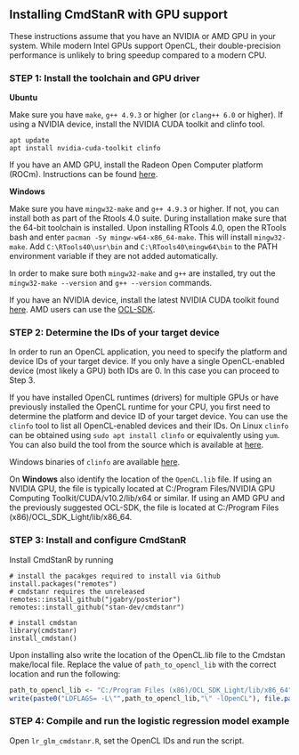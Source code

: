 ## Installing CmdStanR with GPU support

These instructions assume that you have an NVIDIA or AMD GPU in your system. While modern Intel GPUs support OpenCL, their double-precision performance is unlikely to bring speedup compared to a modern CPU.

### STEP 1: Install the toolchain and GPU driver

**Ubuntu**

Make sure you have `make`, `g++ 4.9.3` or higher (or `clang++ 6.0` or higher).
If using a NVIDIA device, install the NVIDIA CUDA toolkit and clinfo tool.

```
apt update
apt install nvidia-cuda-toolkit clinfo
```

If you have an AMD GPU, install the Radeon Open Computer platform (ROCm). Instructions can be found [here](https://rocm-documentation.readthedocs.io/en/latest/Installation_Guide/Installation-Guide.html).

**Windows**

Make sure you have `mingw32-make` and `g++ 4.9.3` or higher. If not, you can install both as part of the Rtools 4.0 suite. During installation make sure that the 64-bit toolchain is installed. Upon installing RTools 4.0, open the RTools bash and enter `pacman -Sy mingw-w64-x86_64-make`. This will install `mingw32-make`. Add `C:\RTools40\usr\bin` and `C:\RTools40\mingw64\bin` to the PATH environment variable if they are not added automatically.

In order to make sure both `mingw32-make` and `g++` are installed, try out the `mingw32-make --version` and `g++ --version` commands.

If you have an NVIDIA device, install the latest NVIDIA CUDA toolkit found [here](https://developer.nvidia.com/cuda-toolkit). AMD users can use the [OCL-SDK](https://github.com/GPUOpen-LibrariesAndSDKs/OCL-SDK/releases).

### STEP 2: Determine the IDs of your target device

In order to run an OpenCL application, you need to specify the platform and device IDs of your target device. If you only have a single OpenCL-enabled device (most likely a GPU) both IDs are 0. In this case you can proceed to Step 3.

If you have installed OpenCL runtimes (drivers) for multiple GPUs or have previously installed the OpenCL runtime for your CPU, you first need to determine the platform and device ID of your target device. You can use the `clinfo` tool to list all OpenCL-enabled devices and their IDs. On Linux `clinfo` can be obtained using `sudo apt install clinfo` or equivalently using `yum`. You can also build the tool from the source which is available at [here](https://github.com/Oblomov/clinfo).

Windows binaries of `clinfo` are available [here](https://github.com/Oblomov/clinfo#windows-support).

On **Windows** also identify the location of the `OpenCL.lib` file. If using an NVIDIA GPU, the file is typically located at C:/Program Files/NVIDIA GPU Computing Toolkit/CUDA/v10.2/lib/x64 or similar. If using an AMD GPU and the previously suggested OCL-SDK, the file is located at C:/Program Files (x86)/OCL_SDK_Light/lib/x86_64.

### STEP 3: Install and configure CmdStanR

Install CmdStanR by running

```
# install the pacakges required to install via Github
install.packages("remotes")
# cmdstanr requires the unreleased 
remotes::install_github("jgabry/posterior")
remotes::install_github("stan-dev/cmdstanr")

# install cmdstan
library(cmdstanr)
install_cmdstan()
```

Upon installing also write the location of the OpenCL.lib file to the Cmdstan make/local file. Replace the value of `path_to_opencl_lib` with the correct location and run the following:
```R
path_to_opencl_lib <- "C:/Program Files (x86)/OCL_SDK_Light/lib/x86_64"
write(paste0("LDFLAGS= -L\"",path_to_opencl_lib,"\" -lOpenCL"), file.path(cmdstan_path(), "make", "local"), append = TRUE)
```

### STEP 4: Compile and run the logistic regression model example

Open `lr_glm_cmdstanr.R`, set the OpenCL IDs and run the script.